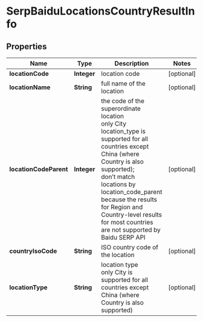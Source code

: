# SerpBaiduLocationsCountryResultInfo


## Properties

| Name | Type | Description | Notes |
|------------ | ------------- | ------------- | -------------|
**locationCode** | **Integer** | location code |[optional]|
**locationName** | **String** | full name of the location |[optional]|
**locationCodeParent** | **Integer** | the code of the superordinate location<br>only City location_type is supported for all countries except China (where Country is also supported);<br>don’t match locations by location_code_parent because the results for Region and Country-level results for most countries are not supported by Baidu SERP API |[optional]|
**countryIsoCode** | **String** | ISO country code of the location |[optional]|
**locationType** | **String** | location type<br>only City is supported for all countries except China (where Country is also supported) |[optional]|